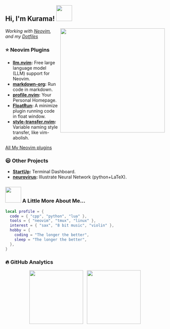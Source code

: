 <h2> Hi, I'm Kurama! <img src="https://media.giphy.com/media/mGcNjsfWAjY5AEZNw6/giphy.gif" width="50"> </h2>

<img align='right'  src="https://media0.giphy.com/media/v1.Y2lkPTc5MGI3NjExcm5mNmx6eTJwMXdmMnJmZGtxdHNnODV1OGdrZDdqMWc3NnZ2dG1mbSZlcD12MV9pbnRlcm5hbF9naWZfYnlfaWQmY3Q9cw/ZbNJojSbuJvIIVGl2t/giphy.webp" width="330" > 


<p><em>Working with <a href="https://github.com/Kurama622/.lazyvim">Neovim</a>, and my <a href="https://github.com/Kurama622/dotfiles">Dotfiles</a>
<!-- </br>Taking notes on <a href="https://kurama622.gitee.io/">blog</a> -->
<!-- </br>Recording thoughts on <a href="https://kurama622.github.io/Draft">draft</a> -->
</em></p>

### ⭐️ Neovim Plugins

- **[llm.nvim](https://github.com/Kurama622/llm.nvim):** Free large language model (LLM) support for Neovim.
- **[markdown-org](https://github.com/Kurama622/markdown-org):** Run code in markdown.
- **[profile.nvim](https://github.com/Kurama622/profile.nvim):** Your Personal Homepage.
- **[FloatRun](https://github.com/Kurama622/FloatRun):** A minimize plugin running code in float window.
- **[style-transfer.nvim](https://github.com/Kurama622/style-transfer.nvim):** Variable naming style transfer, like vim-abolish.

[All My Neovim plugins](https://github.com/search?q=owner%3AKurama622+neovim-plugin&type=repositories)

### 😃 Other Projects
- **[StartUp](https://github.com/Kurama622/StartUp):** Terminal Dashboard.
- **[neurovirus](https://github.com/Kurama622/neurovirus):** Illustrate Neural Network (python+LaTeX).

### <img src="https://media.giphy.com/media/VgCDAzcKvsR6OM0uWg/giphy.gif" width="50"> A Little More About Me...  

```lua
local profile = {
  code = { "cpp", "python", "lua" },
  tools = { "neovim", "tmux", "linux" },
  interest = { "sax", "8 bit music", "violin" },
  hobby = {
    coding = "The longer the better",
    sleep = "The longer the better",
  },
}
```

### 🔥 GitHub Analytics
<p align= "center">
  <img height= "170" src="https://github-readme-stats.vercel.app/api?username=kurama622&show_icons=true&include_all_commits=true&hide=issues&theme=dracula" />
   &nbsp;
  <img height= "170" src="https://github-readme-stats.vercel.app/api/top-langs/?username=Kurama622&layout=compact&langs_count=5&hide=html,Makefile&theme=dracula" />
</p>
